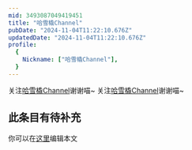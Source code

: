 ```yaml
---
mid: 3493087049419451
title: "哈雪橇Channel"
pubDate: "2024-11-04T11:22:10.676Z"
updatedDate: "2024-11-04T11:22:10.676Z"
profile:
  {
    Nickname: ["哈雪橇Channel"],
  }
---
```


关注[哈雪橇Channel](https://space.bilibili.com/3493087049419451)谢谢喵~ 关注[哈雪橇Channel](https://space.bilibili.com/3493087049419451)谢谢喵~

## 此条目有待补充
你可以在[这里](https://github.com/Yuhanawa/VTuber.ICU-Content/edit/master/v/哈雪橇Channel/index.md)编辑本文
